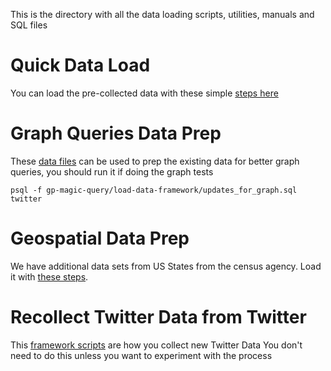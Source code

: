 This is the directory with all the data loading scripts, utilities, manuals and SQL files

# Quick Data Load 
You can load the pre-collected data with these simple [steps here](https://github.com/greenplum-db/gp-magic-query/blob/master/load-data-framework/load_sample_data.md)

# Graph Queries Data Prep
These [data files](https://github.com/greenplum-db/gp-magic-query/blob/master/load-data-framework/updates_for_graph.sql) can be used to prep the existing data for better graph queries, you should run it if doing the graph tests
```
psql -f gp-magic-query/load-data-framework/updates_for_graph.sql twitter
```

# Geospatial Data Prep
We have additional data sets from US States from the census agency.  Load it with [these steps](https://github.com/greenplum-db/gp-magic-query/blob/master/load-data-framework/load_geo_usstates.md).

# Recollect Twitter Data from Twitter
This [framework scripts](https://github.com/greenplum-db/gp-magic-query/blob/master/load-data-framework/collect_from_source.md) are how you collect new Twitter Data
You don't need to do this unless you want to experiment with the process
